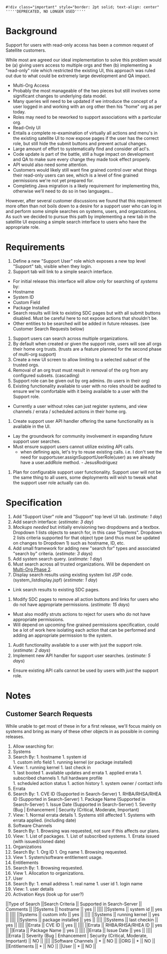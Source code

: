 
    #!div class="important" style="border: 2pt solid; text-align: center"
    '''''DEPRECATED, NO LONGER USED'''''
# Background



Support for users with read-only access has been a common request of Satellite customers.

While most are agreed our ideal implementation to solve this problem would be (a) giving users access to multiple orgs and then (b) implementing a "read-only" role which restricted the existing UI, this approach was ruled out due to what could be extremely large development and QA impact.

 * Multi-Org Access
  * Probably the most manageable of the two pieces but still involves some significant changes to underlying data model. 
  * Many queries will need to be updated if we introduce the concept of a user logged in and working with an org other then his "home" org as per today.
  * Roles may need to be reworked to support associations with a particular org.
 * Read-Only UI
  * Entails a complete re-examination of virtually all actions and menu's in the existing satellite UI to now expose pages if the user has the correct role, but still hide the submit buttons and prevent actual changes.
  * Large amount of effort to systematically find and consider *all* acl's.
  * Code update is part of the battle, still a huge impact on development and QA to make sure every change they made took effect properly.
  * API would also need some attention.
  * Customers would likely still want fine grained control over what things their read-only users can see, which is a level of fine grained permissions we're not yet prepared for.
  * Completing Java migration is a likely requirement for implementing this, otherwise we'll need to do so in two languages...

However, after several customer discussions we found that this requirement more often than not boils down to a desire for a support user who can log in and perform some simple searches on systems, users, and organizations. As such we decided to pursue this path by implementing a new tab in the satellite UI exposing a simple search interface to users who have the appropriate role.
# Requirements



 1. Define a new "Support User" role which exposes a new top level "Support" tab, visible when they login.
 1. Support tab will link to a simple search interface.
  * For initial release this interface will allow only for searching of *systems* by:
   * Hostname
   * System ID
   * Custom Field
   * Package Installed
  * Search results will link to existing SDC pages but with all submit buttons disabled. Must be careful here to not expose actions that shouldn't be.
  * Other entities to be searched will be added in future releases. (see Customer Search Requests below)
 1. Support users can search across multiple organizations.
  1. By default when created or given the support role, users will see all orgs their home org trusts. (trusts are a feature planned for the second phase of multi-org support)
  1. Create a new UI screen to allow limiting to a selected *subset* of the trusted orgs.
  1. Removal of an org trust must result in removal of the org from any configured subsets. (cascading)
 1. Support role can be given out by org admins. (to users in their org)
 1. Existing functionality available to user with no roles should be audited to ensure we're comfortable with it being available to a user with the Support role.
  * Currently a user without roles can just register systems, and view channels / errata / scheduled actions in their home org.
 1. Create support user API handler offering the same functionality as is available in the UI.
  * Lay the groundwork for community involvement in expanding future support user searches.
  * Must ensure support users cannot utilize existing API calls.
    * when defining apis, let's try to reuse existing calls. i.e. I don't see the need for supportuser.assignSupportUserRole(user) as we already have a user.addRole method. - JesusRodriguez
 1. Plan for configurable support user functionality. Support user will not be the same thing to all users, some deployments will wish to tweak what the support user role actually can do.
# Specification



 1. Add "Support User" role and "Support" top level UI tab. (*estimate: 1 day*)
 1. Add search interface: (*estimate: 3 day*)
  1. *Mockups needed* but initially envisioning two dropdowns and a textbox. Dropdown 1 lists objects to search for, in this case "Systems". Dropdown 2 lists criteria supported for that object type (and thus must be updated on changes to Dropdown 1) such as hostname, ID, etc.
 1. Add small framework for adding new "search for" types and associated "search by" criteria. (*estimate: 3 days*)
 1. Add system search query. (*estimate: 1 day*)
  1. Must search across all trusted organizations. Will be dependent on [Multi-Org Phase 2](Features_MultiOrg2).
 1. Display search results using existing system list JSP code. (system_listdisplay.jspf) (*estimate: 1 day*)
  * Link search results to existing SDC pages.
 1. Modify SDC pages to remove all action buttons and links for users who do not have appropriate permissions. (*estimate: 15 days*)
  * Must also modify struts actions to reject for users who do not have appropriate permissions.
  * Will depend on upcoming fine grained permissions specification, could be a lot of work here isolating each action that can be performed and adding an appropriate permission to the system.
 1. Audit functionality available to a user with just the support role. (*estimate: 2 days*)
 1. Implement new API handler for support user searches. (*estimate: 5 days*)
  * Ensure existing API calls cannot be used by users with *just* the support role.
# Notes

## Customer Search Requests




While unable to get most of these in for a first release, we'll focus mainly on systems and bring as many of these other objects in as possible in coming releases.

 1. Allow searching for:
  1. Systems
   1. Search By:
    1. hostname 
    1. system id  
    1. custom info field 
    1. running kernel (or package installed)  
   1. View:
    1. running kernel
    1. last check in   
    1. last booted
    1. available updates and errata
    1. applied errata
    1. subscribed channels
    1. full hardware profile   
    1. scheduled action status
    1. action history
    1. system owner / contact info
  1. Errata
   1. Search By:
    1. CVE ID     (Supported in Search-Server)
    1. RHBA/RHSA/RHEA ID   (Supported in Search-Server)
    1. Package Name   (Supported in Search-Server)
    1. Issue Date   (Supported in Search-Server)
    1. Severity (Bug | Enhancement | Security (Critical, Moderate, Important)   
   1. View:
    1. Normal errata details
    1. Systems still affected
    1. Systems with errata applied. (including date)
  1. Software Channels
   1. Search By:
    1. Browsing was requested, not sure if this affects our plans.
   1. View:
    1. List of packages.
    1. List of subscribed systems.
    1. Errata issued (with issued/cloned date)
  1. Organizations
   1. Search By:
    1. Org ID
    1. Org name
    1. Browsing requested.
   1. View
    1. System/software entitlement usage.
  1. Entitlements
   1. Search By:
    1. Browsing requested.
   1. View
    1. Allocation to organizations.
  1. User
   1. Search By:
    1. email address
    1. real name
    1. user id
    1. login name
   1. View:
    1. user details
  1. Activation Keys (look up for user?)


||Type of Search ||Search Criteria || Supported in Search-Server || Comments ||
||Systems || hostname || yes || ||||
||Systems || system id || yes || ||||
||Systems || custom info || yes || ||||
||Systems || running kernel || yes || ||||
||Systems || package installed || yes || ||||
||Systems || last checkin || yes || ||||
||Errata || CVE ID  || yes || ||||
||Errata || RHBA/RHSA/RHEA ID || yes ||
||Errata || Package Name || yes || ||||
||Errata || Issue Date || yes || ||||
||Errata || Severity (Bug | Enhancement | Security (Critical, Moderate, Important) || NO || ||||
||Software Channels || * || NO ||
||ORG || * || NO ||
||Entitlements || * || NO ||
||User || * || NO ||